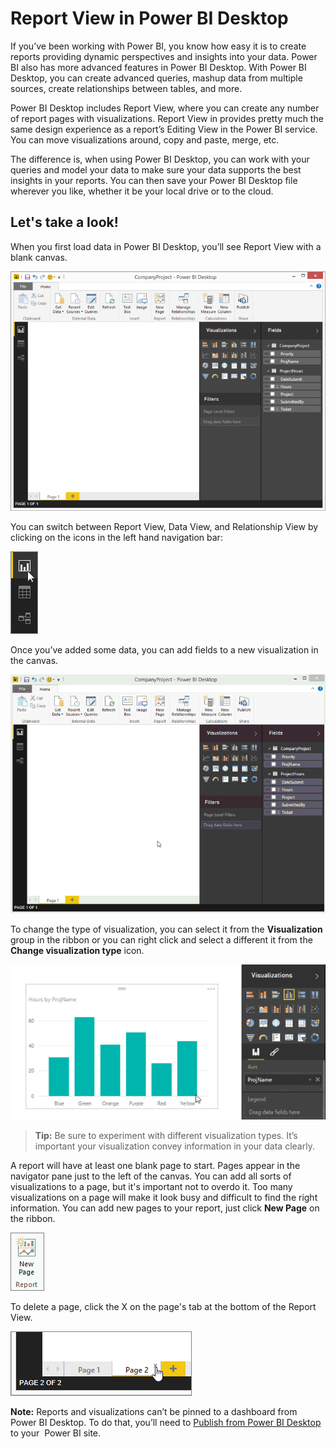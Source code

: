 ﻿<properties 
   pageTitle="Report View in Power BI Desktop"
   description="Report View in Power BI Desktop"
   services="powerbi" 
   documentationCenter="" 
   authors="v-aljenk" 
   manager="mblythe" 
   editor=""
   tags=""/>
 
<tags
   ms.service="powerbi"
   ms.devlang="NA"
   ms.topic="article"
   ms.tgt_pltfrm="NA"
   ms.workload="powerbi"
   ms.date="10/14/2015"
   ms.author="v-aljenk"/>

# Report View in Power BI Desktop

If you’ve been working with Power BI, you know how easy it is to create reports providing dynamic perspectives and insights into your data. Power BI also has more advanced features in Power BI Desktop. With Power BI Desktop, you can create advanced queries, mashup data from multiple sources, create relationships between tables, and more.

Power BI Desktop includes Report View, where you can create any number of report pages with visualizations. Report View in provides pretty much the same design experience as a report’s Editing View in the Power BI service. You can move visualizations around, copy and paste, merge, etc.

The difference is, when using Power BI Desktop, you can work with your queries and model your data to make sure your data supports the best insights in your reports. You can then save your Power BI Desktop file wherever you like, whether it be your local drive or to the cloud.

## Let's take a look!

When you first load data in Power BI Desktop, you’ll see Report View with a blank canvas.

![](media/powerbi-desktop-report-view/PBI_ReportViewInPBIDesigner_ReportView.png)

You can switch between Report View, Data View, and Relationship View by clicking on the icons in the left hand navigation bar:

![](media/powerbi-desktop-report-view/PBI_ReportViewInPBIDesigner_ChangeView.png)

Once you’ve added some data, you can add fields to a new visualization in the canvas.

![](media/powerbi-desktop-report-view/PBID_ReportView_AddVis.gif)

To change the type of visualization, you can select it from the **Visualization** group in the ribbon or you can right click and select a different it from the **Change visualization type** icon.

![](media/powerbi-desktop-report-view/PBID_ReportView_ChangeVis.gif)

> **Tip:** Be sure to experiment with different visualization types. It’s important your visualization convey information in your data clearly.

A report will have at least one blank page to start. Pages appear in the navigator pane just to the left of the canvas. You can add all sorts of visualizations to a page, but it's important not to overdo it. Too many visualizations on a page will make it look busy and difficult to find the right information. You can add new pages to your report, just click **New Page** on the ribbon.

![](media/powerbi-desktop-report-view/PBIDesignerReportViewNewPage.png)

To delete a page, click the X on the page's tab at the bottom of the Report View.

![](media/powerbi-desktop-report-view/PBI_ReportViewInPBIDesigner_DeletePage.png)

**Note:** Reports and visualizations can’t be pinned to a dashboard from Power BI Desktop. To do that, you’ll need to [Publish from Power BI Desktop](http://support.powerbi.com/knowledgebase/articles/461278-upload-power-bi-designer-files) to your  Power BI site.

